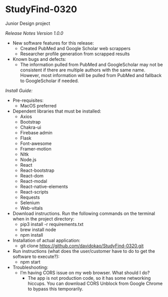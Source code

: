 # StudyFind-0320
Junior Design project

*Release Notes Version 1.0.0*
* New software features for this release:
  * Created PubMed and Google Scholar web scrappers
  * Researcher profile generation from scrapped results
* Known bugs and defects:
  * The information pulled from PubMed and GoogleScholar may not be consistent if there are multiple authors with the same name. However, most information will be pulled from PubMed and fallback to GoogleScholar if needed.

*Install Guide:*
* Pre-requisites:
  * MacOS preferred
* Dependent libraries that must be installed:
  * Axios
  * Bootstrap
  * Chakra-ui
  * Firebase admin
  * Flask
  * Font-awesome
  * Framer-motion
  * Nltk
  * Node.js
  * React
  * React-bootstrap
  * React-dom
  * React-modal
  * React-native-elements
  * React-scripts
  * Requests
  * Selenium
  * Web-vitals
* Download instructions. Run the following commands on the terminal when in the project directory:
  * pip3 install -r requirements.txt
  * brew install node
  * npm install
* Installation of actual application:
  * git clone https://github.com/davidokao/StudyFind-0320.git
* Run instructions (what does the user/customer have to do to get the software to execute?):
  * npm start
* Troubleshooting:
  * I’m having CORS issue on my web browser. What should I do?
    * The app is not production code, so it has some networking hiccups. You can download CORS Unblock from Google Chrome to bypass this temporarily.
